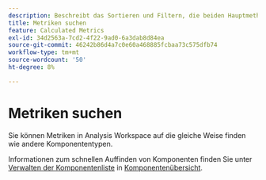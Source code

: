 ```yaml
---
description: Beschreibt das Sortieren und Filtern, die beiden Hauptmethoden zum Auffinden Ihrer Metriken.
title: Metriken suchen
feature: Calculated Metrics
exl-id: 34d2563a-7cd2-4f22-9ad0-6a3dab8d84ea
source-git-commit: 46242b86d4a7c0e60a468885fcbaa73c575dfb74
workflow-type: tm+mt
source-wordcount: '50'
ht-degree: 8%

---
```


# Metriken suchen

Sie können Metriken in Analysis Workspace auf die gleiche Weise finden wie andere Komponententypen.

Informationen zum schnellen Auffinden von Komponenten finden Sie unter [Verwalten der Komponentenliste](/help/components/overview.md#manage-the-component-list) in [Komponentenübersicht](/help/components/overview.md).
